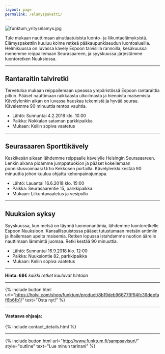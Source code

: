 ```yaml
---
layout: page
permalink: /elamyspaketti/
---
```

![funktum_yrityselamys.jpg]({{site.baseurl}}/media/funktum_yrityselamys.jpg)

Tule mukaan nauttimaan ainutlaatuisista luonto- ja liikuntaelämyksistä. Elämyspakettiin kuuluu kolme retkeä pääkaupunkiseudun luontoalueilla. Helmikuussa on luvassa kävely Espoon talvisilla rannoilla, kesäkuussa menemme reippailemaan Seurasaareen, ja syyskuussa järjestämme luontoretken Nuuksiossa.

---

## Rantaraitin talviretki

Tervetuloa mukaan reippailemaan upeassa ympäristössä Espoon rantaraittia pitkin. Pääset nauttimaan raikkaasta ulkoilmasta 
ja hienoista maisemista. Kävelylenkin aikan on luvassa hauskaa tekemistä ja hyvää seuraa. Kävelemme 90 minuuttia rentoa vauhtia.

* Lähtö: Sunnuntai 4.2.2018 klo. 10:00
* Paikka: Nokkalan sataman parkkipaikka 
* Mukaan: Keliin sopiva vaatetus 

---

## Seurasaaren Sporttikävely

Keskikesän aikaan lähdemme reippaalle kävelylle Helsingin Seurasaareen. Lenkin aikana pidämme jumppatuokion ja pääset
kokeilemaan ponnistusvoimaasi Urho Kekkosen portailla. Kävelylenkki kestää 90 minuuttia johon kuuluu ohjattu kehonpainojumppa. 

* Lähtö: Lauantai 16.6.2018 klo. 15:00
* Paikka: Seurasaarentie 15, parkkipaikka
* Mukaan: Liikuntavaatetus ja vesipullo

---

## Nuuksion syksy

Syyskuussa, kun metsä on täynnä luonnonantimia, lähdemme luontoretkelle Espoon Nuuksioon. 
Kansallispuistossa pääset tutustumaan metsän antimiin ja ihailemaan upeita maisemia. 
Retken lopussa istahdamme nuotion äärelle nauttimaan lämmintä juomaa. Retki kestää 90 minuuttia.

* Lähtö: Sunnuntai 16.9.2018 klo. 12:00
* Paikka: Nuuksiontie 82, parkkipaikka
* Mukaan: Keliin sopiva vaatetus

---

**Hinta: 68€** _kaikki retket kuuluvat hintaan_

---

{% include button.html url="https://holvi.com/shop/funktum/product/8b19deb966779f94fc36deefaf6b6fb1/" text="Osta nyt!" %} 

---

#### Vastaava ohjaaja:
{% include contact_details.html %}

---

{% include button.html url="http://www.funktum.fi/sampsavisuri/" style="outline" text="Lue minun tarinani" %}
